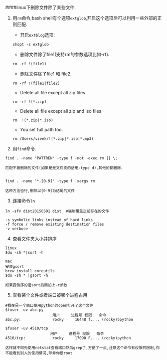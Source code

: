 ####linux下删除文件除了某些文件.

1. 用`rm`命令,bash shell有个选项`extglob`,开启这个选项后可以利用一些外部的正则匹配.

	* 开启`extblog`选项:

	`shopt -s extglob`

	* 删除文件除了file1(支持rm的参数选项比如-rf).

	`rm -rf !(file1)`

	* 删除文件除了file1 和 file2.

	`rm -rf !(file1|file2)`

	* Delete all file except all zip files

	`rm -rf !(*.zip)`

	* Delete all file except all zip and iso files

	`rm  !(*.zip|*.iso)`

	* You set full path too.

	`rm /Users/vivek/!(*.zip|*.iso|*.mp3)`

2. 用`find`命令.

```
find . -name 'PATTREN' -type f -not -exec rm {} \;

匹配不被删除的文件(如果是是文件夹的话用-type d),其他的都删除.


find . -name '*.[0-9]' -type f |xargs rm

这种方法也行,删除以[0-9]为结尾的文件
```

3. 连接命令`ln`

```
ln -sfv dist20150501 dist  #强制覆盖之前存在的文件

-s symbolic links instead of hard links
-f force / remove existing destination files
-v verbose
```

4. 查看文件夹大小并排序

```
linux
$du -sh *|sort -h

mac 
安装gsort
brew install coreutils
$du -sh * |gsort -h

如果要倒序的话sort后面加上-r参数

```

5. 查看某个文件或者端口被哪个进程占用
```
#我在另一个窗口使用python的open打开了这个文件
$fuser -uv abc.py
                     用户     进程号 权限   命令
abc.py:              rocky     16448 f.... (rocky)bpython

$fuser -uv 4510/tcp
                    用户     进程号 权限   命令
4510/tcp:            rocky     17090 F.... (rocky)python

这样就不同先使用netstat查看端口然后grep了,方便了一点,注意这个命令有权限的限制,你不能看到别人的使用情况,除非你是root
```
